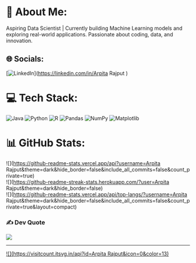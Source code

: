 # 💫 About Me:
 Aspiring Data Scientist | Currently building Machine Learning models and exploring real-world applications. Passionate about coding, data, and innovation.


## 🌐 Socials:
[![LinkedIn](https://img.shields.io/badge/LinkedIn-%230077B5.svg?logo=linkedin&logoColor=white)](https://linkedin.com/in/Arpita Rajput ) 

# 💻 Tech Stack:
![Java](https://img.shields.io/badge/java-%23ED8B00.svg?style=for-the-badge&logo=openjdk&logoColor=white) ![Python](https://img.shields.io/badge/python-3670A0?style=for-the-badge&logo=python&logoColor=ffdd54) ![R](https://img.shields.io/badge/r-%23276DC3.svg?style=for-the-badge&logo=r&logoColor=white) ![Pandas](https://img.shields.io/badge/pandas-%23150458.svg?style=for-the-badge&logo=pandas&logoColor=white) ![NumPy](https://img.shields.io/badge/numpy-%23013243.svg?style=for-the-badge&logo=numpy&logoColor=white) ![Matplotlib](https://img.shields.io/badge/Matplotlib-%23ffffff.svg?style=for-the-badge&logo=Matplotlib&logoColor=black)
# 📊 GitHub Stats:
![](https://github-readme-stats.vercel.app/api?username=Arpita Rajput&theme=dark&hide_border=false&include_all_commits=false&count_private=true)<br/>
![](https://github-readme-streak-stats.herokuapp.com/?user=Arpita Rajput&theme=dark&hide_border=false)<br/>
![](https://github-readme-stats.vercel.app/api/top-langs/?username=Arpita Rajput&theme=dark&hide_border=false&include_all_commits=false&count_private=true&layout=compact)

### ✍️ Dev Quote
![](https://quotes-github-readme.vercel.app/api?type=horizontal&theme=tokyonight)

---
[![](https://visitcount.itsvg.in/api?id=Arpita Rajput&icon=0&color=13)](https://visitcount.itsvg.in)

<!-- Proudly created with GPRM ( https://gprm.itsvg.in ) -->

